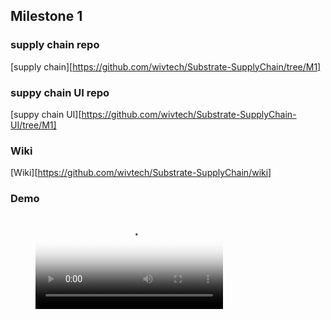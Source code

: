 
## Milestone 1

### supply chain repo
[supply chain][https://github.com/wivtech/Substrate-SupplyChain/tree/M1]

### suppy chain UI repo
[suppy chain UI][https://github.com/wivtech/Substrate-SupplyChain-UI/tree/M1]

### Wiki
[Wiki][https://github.com/wivtech/Substrate-SupplyChain/wiki]

### Demo

<figure class="video_container">
  <video controls="true" allowfullscreen="true" poster="path/to/poster_image.png">
    <source src="wiv-substrate-M1.mp4" type="video/mp4">
  </video>
</figure>